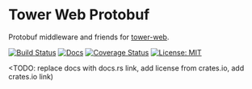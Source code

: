 # Tower Web Protobuf

Protobuf middleware and friends for [tower-web](https://github.com/carllerche/tower-web).

[![Build Status](https://travis-ci.com/rrbutani/tower-web-protobuf.svg?branch=master)](https://travis-ci.com/rrbutani/tower-web-protobuf)
[![Docs](https://img.shields.io/badge/docs-v0.1.0-blue.svg)](https://rrbutani.github.io/tower-web-protobuf/tower-web-protobuf/)
[![Coverage Status](https://coveralls.io/repos/github/rrbutani/tower-web-protobuf/badge.svg?branch=master)](https://coveralls.io/github/rrbutani/tower-web-protobuf?branch=master)
[![License: MIT](https://img.shields.io/badge/License-MIT-blue.svg)](https://opensource.org/licenses/MIT)

<TODO: replace docs with docs.rs link, add license from crates.io, add crates.io link)